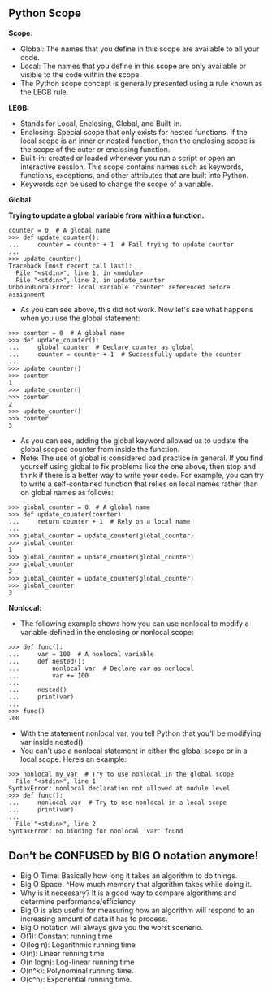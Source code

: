 

## Python Scope  
**Scope:**  
- Global: The names that you define in this scope are available to all your code.
- Local: The names that you define in this scope are only available or visible to the code within the scope.
- The Python scope concept is generally presented using a rule known as the LEGB rule.  

**LEGB:**  
- Stands for Local, Enclosing, Global, and Built-in. 
- Enclosing: Special scope that only exists for nested functions. If the local scope is an inner or nested function, then the enclosing scope is the scope of the outer or enclosing function.
- Built-in: created or loaded whenever you run a script or open an interactive session. This scope contains names such as keywords, functions, exceptions, and other attributes that are built into Python.
- Keywords can be used to change the scope of a variable.  

**Global:**  

**Trying to update a global variable from within a function:**  
```
counter = 0  # A global name
>>> def update_counter():
...     counter = counter + 1  # Fail trying to update counter
...
>>> update_counter()
Traceback (most recent call last):
  File "<stdin>", line 1, in <module>
  File "<stdin>", line 2, in update_counter
UnboundLocalError: local variable 'counter' referenced before assignment
```
- As you can see above, this did not work. Now let's see what happens when you use the global statement:
```
>>> counter = 0  # A global name
>>> def update_counter():
...     global counter  # Declare counter as global
...     counter = counter + 1  # Successfully update the counter
...
>>> update_counter()
>>> counter
1
>>> update_counter()
>>> counter
2
>>> update_counter()
>>> counter
3
```
- As you can see, adding the global keyword allowed us to update the global scoped counter from inside the function. 
- Note: The use of global is considered bad practice in general. If you find yourself using global to fix problems like the one above, then stop and think if there is a better way to write your code. For example, you can try to write a self-contained function that relies on local names rather than on global names as follows:
```
>>> global_counter = 0  # A global name
>>> def update_counter(counter):
...     return counter + 1  # Rely on a local name
...
>>> global_counter = update_counter(global_counter)
>>> global_counter
1
>>> global_counter = update_counter(global_counter)
>>> global_counter
2
>>> global_counter = update_counter(global_counter)
>>> global_counter
3
```

**Nonlocal:**  
- The following example shows how you can use nonlocal to modify a variable defined in the enclosing or nonlocal scope:
```
>>> def func():
...     var = 100  # A nonlocal variable
...     def nested():
...         nonlocal var  # Declare var as nonlocal
...         var += 100
...
...     nested()
...     print(var)
...
>>> func()
200
```
- With the statement nonlocal var, you tell Python that you’ll be modifying var inside nested().
- You can’t use a nonlocal statement in either the global scope or in a local scope. Here’s an example:
```
>>> nonlocal my_var  # Try to use nonlocal in the global scope
  File "<stdin>", line 1
SyntaxError: nonlocal declaration not allowed at module level
>>> def func():
...     nonlocal var  # Try to use nonlocal in a local scope
...     print(var)
...
  File "<stdin>", line 2
SyntaxError: no binding for nonlocal 'var' found
```

## Don’t be CONFUSED by BIG O notation anymore!
- Big O Time: Basically how long it takes an algorithm to do things. 
- Big O Space: ^How much memory that algorithm takes while doing it.
- Why is it necessary? It is a good way to compare algorithms and determine performance/efficiency. 
- Big O is also useful for measuring how an algorithm will respond to an increasing amount of data it has to process. 
- Big O notation will always give you the worst scenerio. 
- O(1): Constant running time
- O(log n): Logarithmic running time 
- O(n): Linear running time 
- O(n logn): Log-linear running time
- O(n^k): Polynominal running time. 
- O(c^n): Exponential running time.